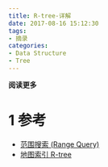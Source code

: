 ```yaml
---
title: R-tree-详解
date: 2017-08-16 15:12:30
tags: 
- 摘录
categories: 
- Data Structure
- Tree
---
```


**阅读更多**

<!--more-->

# 1 参考

* [范围搜索 (Range Query)](http://blog.csdn.net/liuqiyao_01/article/details/8478719)
* [地图索引 R-tree](http://blog.csdn.net/sunmenggmail/article/details/8122743)
